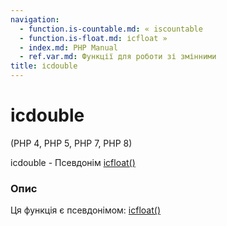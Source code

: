 ```yaml
---
navigation:
  - function.is-countable.md: « iscountable
  - function.is-float.md: ісfloat »
  - index.md: PHP Manual
  - ref.var.md: Функції для роботи зі змінними
title: ісdouble
---
```

# ісdouble

(PHP 4, PHP 5, PHP 7, PHP 8)

ісdouble - Псевдонім [ісfloat()](function.is-float.md)

### Опис

Ця функція є псевдонімом: [ісfloat()](function.is-float.md)
